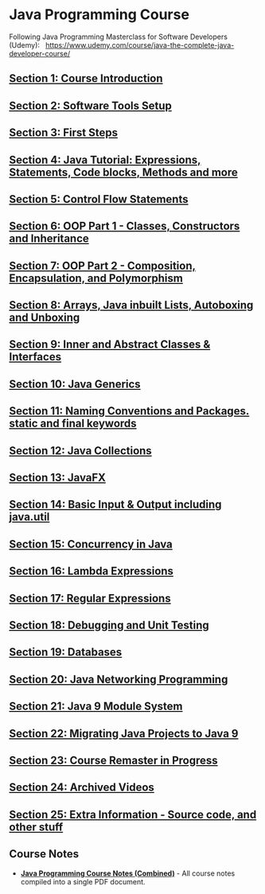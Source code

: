 # Java Programming Course


Following Java Programming Masterclass for Software Developers (Udemy):  
https://www.udemy.com/course/java-the-complete-java-developer-course/


## [Section 1: Course Introduction](./Section_01_Course_Introduction/README.md)

## [Section 2: Software Tools Setup](./Section_02_Software_Tools_Setup/README.md)

## [Section 3: First Steps](./Section_03_First_Steps/README.md)

## [Section 4: Java Tutorial: Expressions, Statements, Code blocks, Methods and more](./Section_04_Java_Tutorial_Expressions_Statements_Code_blocks_Methods_and_more/README.md)

## [Section 5: Control Flow Statements](./Section_05_Control_Flow_Statements/README.md)

## [Section 6: OOP Part 1 - Classes, Constructors and Inheritance](./Section_06_OOP_Part_1_Classes_Constructors_and_Inheritance/README.md)

## [Section 7: OOP Part 2 - Composition, Encapsulation, and Polymorphism](./Section_07_OOP_Part_2_Composition_Encapsulation_and_Polymorphism/README.md)

## [Section 8: Arrays, Java inbuilt Lists, Autoboxing and Unboxing](./Section_08_Arrays_Java_inbuilt_Lists_Autoboxing_and_Unboxing/README.md)

## [Section 9: Inner and Abstract Classes & Interfaces](./Section_09_Inner_and_Abstract_Classes_And_Interfaces/README.md)

## [Section 10: Java Generics](./Section_10_Java_Generics/README.md)

## [Section 11: Naming Conventions and Packages. static and final keywords](./Section_11_Naming_Conventions_and_Packages_static_and_final_keywords/README.md)

## [Section 12: Java Collections](./Section_12_Java_Collections/README.md)

## [Section 13: JavaFX](./Section_13_JavaFX/README.md)

## [Section 14: Basic Input & Output including java.util](./Section_14_Basic_Input_And_Output_including_java.util/README.md)

## [Section 15: Concurrency in Java](./Section_15_Concurrency_in_Java/README.md)

## [Section 16: Lambda Expressions](./Section_16_Lambda_Expressions/README.md)

## [Section 17: Regular Expressions](./Section_17_Regular_Expressions/README.md)

## [Section 18: Debugging and Unit Testing](./Section_18_Debugging_and_Unit_Testing/README.md)

## [Section 19: Databases](./Section_19_Databases/README.md)

## [Section 20: Java Networking Programming](./Section_20_Java_Networking_Programming/README.md)

## [Section 21: Java 9 Module System](./Section_21_Java_9_Module_System/README.md)

## [Section 22: Migrating Java Projects to Java 9](./Section_22_Migrating_Java_Projects_to_Java_9/README.md)

## [Section 23: Course Remaster in Progress](./Section_23_Course_Remaster_in_Progress/README.md)

## [Section 24: Archived Videos](./Section_24_Archived_Videos/README.md)

## [Section 25: Extra Information - Source code, and other stuff](./Section_25_Extra_Information_Source_code_and_other_stuff/README.md)



## Course Notes
  * [**Java Programming Course Notes (Combined)**](./Java%20Programing%20Course%20Notes%20(Combined).pdf) - All course notes compiled into a single PDF document.

